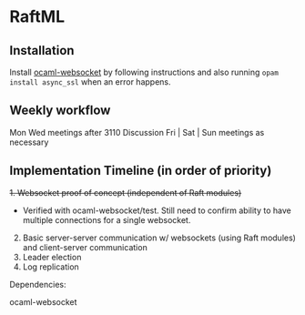 # RaftML

## Installation

Install [ocaml-websocket](https://github.com/vbmithr/ocaml-websocket) by following instructions and also running `opam install async_ssl` when an error happens.

## Weekly workflow
Mon Wed meetings after 3110 Discussion
Fri | Sat | Sun meetings as necessary

## Implementation Timeline (in order of priority)
~~1. Websocket proof of concept (independent of Raft modules)~~
+ Verified with ocaml-websocket/test. Still need to confirm ability to have multiple connections for a single websocket.

2. Basic server-server communication w/ websockets (using Raft modules) and client-server communication
3. Leader election
4. Log replication

Dependencies:

ocaml-websocket
